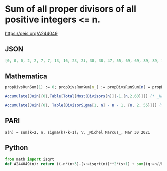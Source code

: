 # Sum of all proper divisors of all positive integers <\= n\.
https://oeis.org/A244049
## JSON
```JSON
[0, 0, 0, 2, 2, 7, 7, 13, 16, 23, 23, 38, 38, 47, 55, 69, 69, 89, 89, 110, 120, 133, 133, 168, 173, 188, 200, 227, 227, 268, 268, 298, 312, 331, 343, 397, 397, 418, 434, 483, 483, 536, 536, 575, 607, 632, 632, 707, 714, 756, 776, 821, 821, 886, 902]
```
## Mathematica
```Mathematica
propDivsRunSum[1] := 0; propDivsRunSum[n_] := propDivsRunSum[n] = propDivsRunSum[n - 1] + (Plus@@Divisors[n]) - (n + 1); Table[propDivsRunSum[n], {n, 60}] (* _Alonso del Arte_, Jun 30 2014 *)
```
```Mathematica
Accumulate[Join[{0},Table[Total[Most[Divisors[n]]]-1,{n,2,60}]]] (* _Harvey P. Dale_, Aug 12 2016 *)
```
```Mathematica
Accumulate[Join[{0}, Table[DivisorSigma[1, n] - n - 1, {n, 2, 55}]]] (* _Amiram Eldar_, Jun 18 2022 *)
```
## PARI
```PARI
a(n) = sum(k=2, n, sigma(k)-k-1); \\ _Michel Marcus_, Mar 30 2021
```
## Python
```Python
from math import isqrt
def A244049(n): return ((-n*(n+3)-(s:=isqrt(n))**2*(s+1) + sum((q:=n//k)*((k<<1)+q+1) for k in range(1,s+1)))>>1)+1 # _Chai Wah Wu_, Oct 21 2023
```
